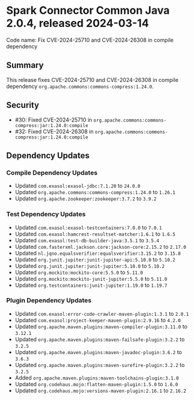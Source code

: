 # Spark Connector Common Java 2.0.4, released 2024-03-14

Code name: Fix CVE-2024-25710 and CVE-2024-26308 in compile dependency

## Summary

This release fixes CVE-2024-25710 and CVE-2024-26308 in compile dependency `org.apache.commons:commons-compress:1.24.0`.

## Security

* #30: Fixed CVE-2024-25710 in `org.apache.commons:commons-compress:jar:1.24.0:compile`
* #32: Fixed CVE-2024-26308 in `org.apache.commons:commons-compress:jar:1.24.0:compile`

## Dependency Updates

### Compile Dependency Updates

* Updated `com.exasol:exasol-jdbc:7.1.20` to `24.0.0`
* Updated `org.apache.commons:commons-compress:1.24.0` to `1.26.1`
* Updated `org.apache.zookeeper:zookeeper:3.7.2` to `3.9.2`

### Test Dependency Updates

* Updated `com.exasol:exasol-testcontainers:7.0.0` to `7.0.1`
* Updated `com.exasol:hamcrest-resultset-matcher:1.6.1` to `1.6.5`
* Updated `com.exasol:test-db-builder-java:3.5.1` to `3.5.4`
* Updated `com.fasterxml.jackson.core:jackson-core:2.15.2` to `2.17.0`
* Updated `nl.jqno.equalsverifier:equalsverifier:3.15.2` to `3.15.8`
* Updated `org.junit.jupiter:junit-jupiter-api:5.10.0` to `5.10.2`
* Updated `org.junit.jupiter:junit-jupiter:5.10.0` to `5.10.2`
* Updated `org.mockito:mockito-core:5.5.0` to `5.11.0`
* Updated `org.mockito:mockito-junit-jupiter:5.5.0` to `5.11.0`
* Updated `org.testcontainers:junit-jupiter:1.19.0` to `1.19.7`

### Plugin Dependency Updates

* Updated `com.exasol:error-code-crawler-maven-plugin:1.3.1` to `2.0.1`
* Updated `com.exasol:project-keeper-maven-plugin:2.9.16` to `4.2.0`
* Updated `org.apache.maven.plugins:maven-compiler-plugin:3.11.0` to `3.12.1`
* Updated `org.apache.maven.plugins:maven-failsafe-plugin:3.2.2` to `3.2.5`
* Updated `org.apache.maven.plugins:maven-javadoc-plugin:3.6.2` to `3.6.3`
* Updated `org.apache.maven.plugins:maven-surefire-plugin:3.2.2` to `3.2.5`
* Added `org.apache.maven.plugins:maven-toolchains-plugin:3.1.0`
* Updated `org.codehaus.mojo:flatten-maven-plugin:1.5.0` to `1.6.0`
* Updated `org.codehaus.mojo:versions-maven-plugin:2.16.1` to `2.16.2`
